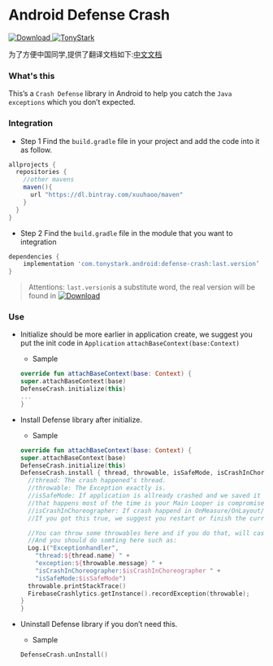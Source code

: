 # Android Defense Crash

[ ![Download](https://api.bintray.com/packages/xuuhaoo/maven/DefenseCrash/images/download.svg) ](https://bintray.com/xuuhaoo/maven/DefenseCrash/_latestVersion)
[![TonyStark](https://img.shields.io/badge/TonyStark-IronMan-red.svg)]()

为了方便中国同学,提供了翻译文档如下:[中文文档](https://github.com/xuuhaoo/Android-DefenseCrash/blob/main/README_CN.md)
### What's this
This’s a `Crash Defense` library in Android to help you catch the `Java exceptions` which you don’t expected.

### Integration

* Step 1 Find the `build.gradle` file in your project and add the code into it as follow.

```groovy
allprojects {
  repositories {
    //other mavens
    maven(){
      url "https://dl.bintray.com/xuuhaoo/maven"
    }
  }
}
```

* Step 2 Find the `build.gradle` file in the module that you want to integration

```groovy
dependencies {
    implementation 'com.tonystark.android:defense-crash:last.version’
}
```
> Attentions: `last.version`is a substitute word, the real version will be found in [ ![Download](https://api.bintray.com/packages/xuuhaoo/maven/DefenseCrash/images/download.svg) ](https://bintray.com/xuuhaoo/maven/DefenseCrash/_latestVersion)

### Use
* Initialize should be more earlier in application create, we suggest you put the init code in `Application` `attachBaseContext(base:Context)`
	* Sample

	```kotlin
  override fun attachBaseContext(base: Context) {
    super.attachBaseContext(base)
    DefenseCrash.initialize(this)
    ...
  }
	```
* Install Defense library after initialize.
	* Sample

	```kotlin
  override fun attachBaseContext(base: Context) {
    super.attachBaseContext(base)
    DefenseCrash.initialize(this)
    DefenseCrash.install { thread, throwable, isSafeMode, isCrashInChoreographer ->
      //thread: The crash happened’s thread.
      //throwable: The Exception exactly is.
      //isSafeMode: If application is allready crashed and we saved it that is mean you are in safe mode,
      //that happens most of the time is your Main Looper is compromised by some errors and not going to normal,and we keep it runing that’s called safe mode.
      //isCrashInChoreographer: If crash happend in OnMeasure/OnLayout/OnDraw it will case screen blank or some view not draw successfully
      //If you got this true, we suggest you restart or finish the current Activity for good

      //You can throw some throwables here and if you do that, will case VM got this throwable and shutdown your process.
      //And you should do somting here such as:
      Log.i("Exceptionhandler",
        "thread:${thread.name} " +
        "exception:${throwable.message} " +
        "isCrashInChoreographer:$isCrashInChoreographer " +
        "isSafeMode:$isSafeMode")
      throwable.printStackTrace()
      FirebaseCrashlytics.getInstance().recordException(throwable);
    }
  }
	```

* Uninstall Defense library if you don’t need this.
	* Sample

	```kotlin
    DefenseCrash.unInstall()
	```
